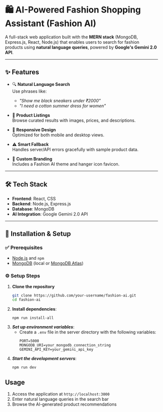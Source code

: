 # 🛍️ AI-Powered Fashion Shopping Assistant (Fashion AI)

A full-stack web application built with the **MERN stack** (MongoDB, Express.js, React, Node.js) that enables users to search for fashion products using **natural language queries**, powered by **Google's Gemini 2.0 API**.

---

## ✨ Features

- 🔍 **Natural Language Search**  
  Use phrases like:
  - *"Show me black sneakers under ₹2000"*
  - *"I need a cotton summer dress for women"*

- 🛒 **Product Listings**  
  Browse curated results with images, prices, and descriptions.

- 📱 **Responsive Design**  
  Optimized for both mobile and desktop views.

- ⚠️ **Smart Fallback**  
  Handles server/API errors gracefully with sample product data.

- 🎨 **Custom Branding**  
  Includes a Fashion AI theme and hanger icon favicon.

---

## 🛠️ Tech Stack

- **Frontend**: React, CSS  
- **Backend**: Node.js, Express.js  
- **Database**: MongoDB  
- **AI Integration**: Google Gemini 2.0 API

---

## 🚀 Installation & Setup

### ✅ Prerequisites

- [Node.js](https://nodejs.org/) and `npm`
- [MongoDB](https://www.mongodb.com/) (local or [MongoDB Atlas](https://www.mongodb.com/cloud/atlas))

### ⚙️ Setup Steps

1. **Clone the repository**
   ```bash
   git clone https://github.com/your-username/fashion-ai.git
   cd fashion-ai

2. **Install dependencies**:
   ```
   npm run install-all
   ```
3. ***Set up environment variables***:
   - Create a `.env` file in the server directory with the following variables:
     ```
     PORT=5000
     MONGODB_URI=your_mongodb_connection_string
     GEMINI_API_KEY=your_gemini_api_key
     ```
4. ***Start the development servers***:
   ```
   npm run dev
   ```

## Usage

1. Access the application at `http://localhost:3000`
2. Enter natural language queries in the search bar
3. Browse the AI-generated product recommendations